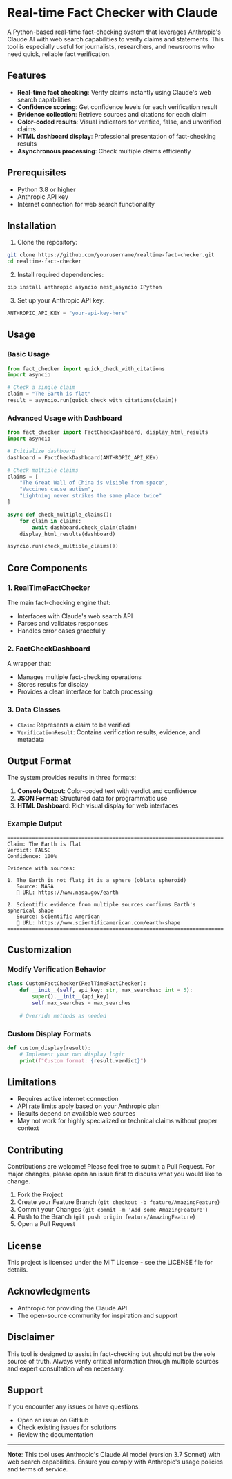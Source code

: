 # Real-time Fact Checker with Claude

A Python-based real-time fact-checking system that leverages Anthropic's Claude AI with web search capabilities to verify claims and statements. This tool is especially useful for journalists, researchers, and newsrooms who need quick, reliable fact verification.


## Features

- **Real-time fact checking**: Verify claims instantly using Claude's web search capabilities
- **Confidence scoring**: Get confidence levels for each verification result
- **Evidence collection**: Retrieve sources and citations for each claim
- **Color-coded results**: Visual indicators for verified, false, and unverified claims
- **HTML dashboard display**: Professional presentation of fact-checking results
- **Asynchronous processing**: Check multiple claims efficiently

## Prerequisites

- Python 3.8 or higher
- Anthropic API key
- Internet connection for web search functionality

## Installation

1. Clone the repository:
```bash
git clone https://github.com/yourusername/realtime-fact-checker.git
cd realtime-fact-checker
```

2. Install required dependencies:
```bash
pip install anthropic asyncio nest_asyncio IPython
```

3. Set up your Anthropic API key:
```python
ANTHROPIC_API_KEY = "your-api-key-here"
```

## Usage

### Basic Usage

```python
from fact_checker import quick_check_with_citations
import asyncio

# Check a single claim
claim = "The Earth is flat"
result = asyncio.run(quick_check_with_citations(claim))
```

### Advanced Usage with Dashboard

```python
from fact_checker import FactCheckDashboard, display_html_results
import asyncio

# Initialize dashboard
dashboard = FactCheckDashboard(ANTHROPIC_API_KEY)

# Check multiple claims
claims = [
    "The Great Wall of China is visible from space",
    "Vaccines cause autism",
    "Lightning never strikes the same place twice"
]

async def check_multiple_claims():
    for claim in claims:
        await dashboard.check_claim(claim)
    display_html_results(dashboard)

asyncio.run(check_multiple_claims())
```

## Core Components

### 1. RealTimeFactChecker
The main fact-checking engine that:
- Interfaces with Claude's web search API
- Parses and validates responses
- Handles error cases gracefully

### 2. FactCheckDashboard
A wrapper that:
- Manages multiple fact-checking operations
- Stores results for display
- Provides a clean interface for batch processing

### 3. Data Classes
- `Claim`: Represents a claim to be verified
- `VerificationResult`: Contains verification results, evidence, and metadata

## Output Format

The system provides results in three formats:

1. **Console Output**: Color-coded text with verdict and confidence
2. **JSON Format**: Structured data for programmatic use
3. **HTML Dashboard**: Rich visual display for web interfaces

### Example Output

```
======================================================================
Claim: The Earth is flat
Verdict: FALSE
Confidence: 100%

Evidence with sources:

1. The Earth is not flat; it is a sphere (oblate spheroid)
   Source: NASA
   🔗 URL: https://www.nasa.gov/earth

2. Scientific evidence from multiple sources confirms Earth's spherical shape
   Source: Scientific American
   🔗 URL: https://www.scientificamerican.com/earth-shape
======================================================================
```

## Customization

### Modify Verification Behavior

```python
class CustomFactChecker(RealTimeFactChecker):
    def __init__(self, api_key: str, max_searches: int = 5):
        super().__init__(api_key)
        self.max_searches = max_searches
    
    # Override methods as needed
```

### Custom Display Formats

```python
def custom_display(result):
    # Implement your own display logic
    print(f"Custom format: {result.verdict}")
```

## Limitations

- Requires active internet connection
- API rate limits apply based on your Anthropic plan
- Results depend on available web sources
- May not work for highly specialized or technical claims without proper context

## Contributing

Contributions are welcome! Please feel free to submit a Pull Request. For major changes, please open an issue first to discuss what you would like to change.

1. Fork the Project
2. Create your Feature Branch (`git checkout -b feature/AmazingFeature`)
3. Commit your Changes (`git commit -m 'Add some AmazingFeature'`)
4. Push to the Branch (`git push origin feature/AmazingFeature`)
5. Open a Pull Request

## License

This project is licensed under the MIT License - see the LICENSE file for details.

## Acknowledgments

- Anthropic for providing the Claude API
- The open-source community for inspiration and support

## Disclaimer

This tool is designed to assist in fact-checking but should not be the sole source of truth. Always verify critical information through multiple sources and expert consultation when necessary.

## Support

If you encounter any issues or have questions:
- Open an issue on GitHub
- Check existing issues for solutions
- Review the documentation

---

**Note**: This tool uses Anthropic's Claude AI model (version 3.7 Sonnet) with web search capabilities. Ensure you comply with Anthropic's usage policies and terms of service.

